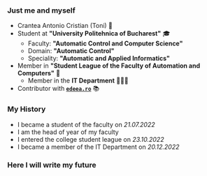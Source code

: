 ### Just me and myself

- Crantea Antonio Cristian (Toni) 💚
- Student at **"University Politehnica of Bucharest"** 🎓
  - Faculty: **"Automatic Control and Computer Science"**
  - Domain: **"Automatic Control"**
  - Speciality: **"Automatic and Applied Informatics"**
- Member in **"Student League of the Faculty of Automation and Computers"** 🏫
  - Member in the **IT Department** 👨🏻‍💻
- Contributor with **[`edeea.ro`](https://edeea.ro/produs/pachet-agenda-informatica-set-memoratoare-caiet-informatica/)** 📚

### My History

- I became a student of the faculty on *21.07.2022*
- I am the head of year of my faculty
- I entered the college student league on *23.10.2022*
- I became a member of the IT Department on *20.12.2022*

### Here I will write my future
